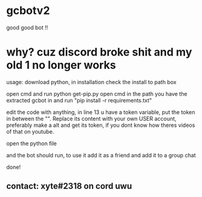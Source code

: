 # gcbotv2
good good bot !!

# why? cuz discord broke shit and my old 1 no longer works


usage:
download python, in installation check the install to path box

open cmd and run python get-pip.py
open cmd in the path you have the extracted gcbot in and run "pip install -r requirements.txt"


edit the code with anything, in line 13 u have a token variable, put the token in between the "". Replace its content with your own USER account, preferably make a alt and get its token, if you dont know how theres videos of that on youtube.

open the python file

and the bot should run, to use it add it as a friend and add it to a group chat


done!

## contact: xyte#2318 on cord uwu
